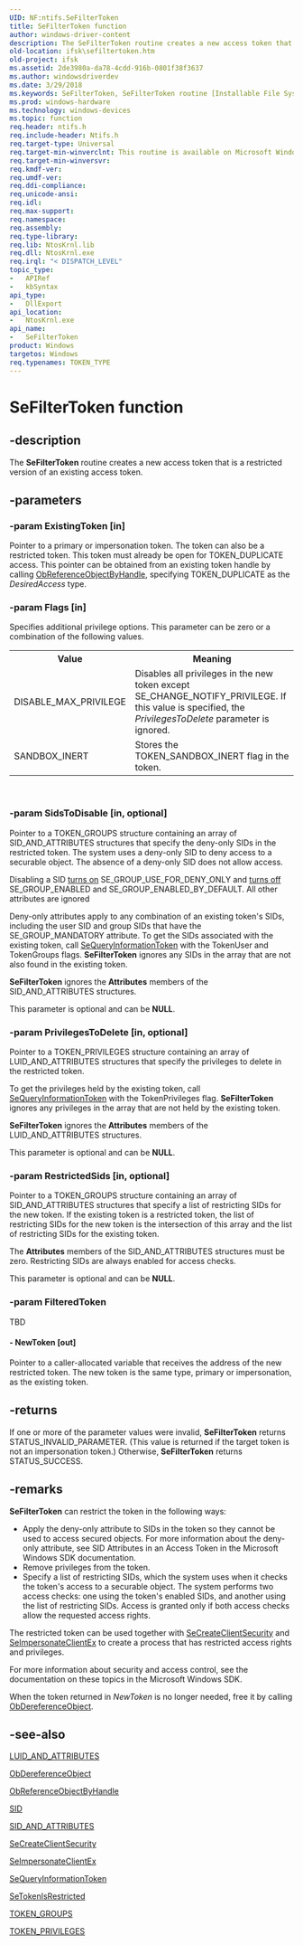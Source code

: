 ```yaml
---
UID: NF:ntifs.SeFilterToken
title: SeFilterToken function
author: windows-driver-content
description: The SeFilterToken routine creates a new access token that is a restricted version of an existing access token.
old-location: ifsk\sefiltertoken.htm
old-project: ifsk
ms.assetid: 2de3980a-da78-4cdd-916b-0801f38f3637
ms.author: windowsdriverdev
ms.date: 3/29/2018
ms.keywords: SeFilterToken, SeFilterToken routine [Installable File System Drivers], ifsk.sefiltertoken, ntifs/SeFilterToken, seref_33edad21-5cc4-4bd9-86f1-b52c648fc87c.xml
ms.prod: windows-hardware
ms.technology: windows-devices
ms.topic: function
req.header: ntifs.h
req.include-header: Ntifs.h
req.target-type: Universal
req.target-min-winverclnt: This routine is available on Microsoft Windows XP and later.
req.target-min-winversvr: 
req.kmdf-ver: 
req.umdf-ver: 
req.ddi-compliance: 
req.unicode-ansi: 
req.idl: 
req.max-support: 
req.namespace: 
req.assembly: 
req.type-library: 
req.lib: NtosKrnl.lib
req.dll: NtosKrnl.exe
req.irql: "< DISPATCH_LEVEL"
topic_type:
-	APIRef
-	kbSyntax
api_type:
-	DllExport
api_location:
-	NtosKrnl.exe
api_name:
-	SeFilterToken
product: Windows
targetos: Windows
req.typenames: TOKEN_TYPE
---
```


# SeFilterToken function


## -description


The <b>SeFilterToken</b> routine creates a new access token that is a restricted version of an existing access token. 


## -parameters




### -param ExistingToken [in]

Pointer to a primary or impersonation token. The token can also be a restricted token. This token must already be open for TOKEN_DUPLICATE access. This pointer can be obtained from an existing token handle by calling <a href="https://msdn.microsoft.com/library/windows/hardware/ff558679">ObReferenceObjectByHandle</a>, specifying TOKEN_DUPLICATE as the <i>DesiredAccess</i> type. 


### -param Flags [in]

Specifies additional privilege options. This parameter can be zero or a combination of the following values. 

<table>
<tr>
<th>Value</th>
<th>Meaning</th>
</tr>
<tr>
<td>
DISABLE_MAX_PRIVILEGE

</td>
<td>
Disables all privileges in the new token except SE_CHANGE_NOTIFY_PRIVILEGE. If this value is specified, the <i>PrivilegesToDelete</i> parameter is ignored. 

</td>
</tr>
<tr>
<td>
SANDBOX_INERT

</td>
<td>
Stores the TOKEN_SANDBOX_INERT flag in the token. 

</td>
</tr>
</table>
 


### -param SidsToDisable [in, optional]

Pointer to a TOKEN_GROUPS structure containing an array of SID_AND_ATTRIBUTES structures that specify the deny-only SIDs in the restricted token. The system uses a deny-only SID to deny access to a securable object. The absence of a deny-only SID does not allow access. 

Disabling a SID <u>turns on</u> SE_GROUP_USE_FOR_DENY_ONLY and <u>turns off</u> SE_GROUP_ENABLED and SE_GROUP_ENABLED_BY_DEFAULT. All other attributes are ignored 

Deny-only attributes apply to any combination of an existing token's SIDs, including the user SID and group SIDs that have the SE_GROUP_MANDATORY attribute. To get the SIDs associated with the existing token, call <a href="https://msdn.microsoft.com/library/windows/hardware/ff556690">SeQueryInformationToken</a> with the TokenUser and TokenGroups flags. <b>SeFilterToken</b> ignores any SIDs in the array that are not also found in the existing token. 

<b>SeFilterToken</b> ignores the <b>Attributes</b> members of the SID_AND_ATTRIBUTES structures. 

This parameter is optional and can be <b>NULL</b>. 


### -param PrivilegesToDelete [in, optional]

Pointer to a TOKEN_PRIVILEGES structure containing an array of LUID_AND_ATTRIBUTES structures that specify the privileges to delete in the restricted token. 

To get the privileges held by the existing token, call <a href="https://msdn.microsoft.com/library/windows/hardware/ff556690">SeQueryInformationToken</a> with the TokenPrivileges flag. <b>SeFilterToken</b> ignores any privileges in the array that are not held by the existing token. 

<b>SeFilterToken</b> ignores the <b>Attributes</b> members of the LUID_AND_ATTRIBUTES structures. 

This parameter is optional and can be <b>NULL</b>. 


### -param RestrictedSids [in, optional]

Pointer to a TOKEN_GROUPS structure containing an array of SID_AND_ATTRIBUTES structures that specify a list of restricting SIDs for the new token. If the existing token is a restricted token, the list of restricting SIDs for the new token is the intersection of this array and the list of restricting SIDs for the existing token. 

The <b>Attributes</b> members of the SID_AND_ATTRIBUTES structures must be zero. Restricting SIDs are always enabled for access checks. 

This parameter is optional and can be <b>NULL</b>. 


### -param FilteredToken

TBD




#### - NewToken [out]

Pointer to a caller-allocated variable that receives the address of the new restricted token. The new token is the same type, primary or impersonation, as the existing token. 


## -returns



If one or more of the parameter values were invalid, <b>SeFilterToken</b> returns STATUS_INVALID_PARAMETER. (This value is returned if the target token is not an impersonation token.) Otherwise, <b>SeFilterToken</b> returns STATUS_SUCCESS. 




## -remarks



<b>SeFilterToken</b> can restrict the token in the following ways: 

<ul>
<li>
Apply the deny-only attribute to SIDs in the token so they cannot be used to access secured objects. For more information about the deny-only attribute, see SID Attributes in an Access Token in the Microsoft Windows SDK documentation. 

</li>
<li>
Remove privileges from the token. 

</li>
<li>
Specify a list of restricting SIDs, which the system uses when it checks the token's access to a securable object. The system performs two access checks: one using the token's enabled SIDs, and another using the list of restricting SIDs. Access is granted only if both access checks allow the requested access rights.

</li>
</ul>
The restricted token can be used together with <a href="https://msdn.microsoft.com/library/windows/hardware/ff556595">SeCreateClientSecurity</a> and <a href="https://msdn.microsoft.com/library/windows/hardware/ff556659">SeImpersonateClientEx</a> to create a process that has restricted access rights and privileges. 

For more information about security and access control, see the documentation on these topics in the Microsoft Windows SDK. 

When the token returned in <i>NewToken</i> is no longer needed, free it by calling <a href="https://msdn.microsoft.com/library/windows/hardware/ff557724">ObDereferenceObject</a>.




## -see-also




<a href="https://msdn.microsoft.com/library/windows/hardware/ff549716">LUID_AND_ATTRIBUTES</a>



<a href="https://msdn.microsoft.com/library/windows/hardware/ff557724">ObDereferenceObject</a>



<a href="https://msdn.microsoft.com/library/windows/hardware/ff558679">ObReferenceObjectByHandle</a>



<a href="https://msdn.microsoft.com/library/windows/hardware/ff556740">SID</a>



<a href="https://msdn.microsoft.com/library/windows/hardware/ff556742">SID_AND_ATTRIBUTES</a>



<a href="https://msdn.microsoft.com/library/windows/hardware/ff556595">SeCreateClientSecurity</a>



<a href="https://msdn.microsoft.com/library/windows/hardware/ff556659">SeImpersonateClientEx</a>



<a href="https://msdn.microsoft.com/library/windows/hardware/ff556690">SeQueryInformationToken</a>



<a href="https://msdn.microsoft.com/library/windows/hardware/ff556724">SeTokenIsRestricted</a>



<a href="https://msdn.microsoft.com/library/windows/hardware/ff556834">TOKEN_GROUPS</a>



<a href="https://msdn.microsoft.com/library/windows/hardware/ff556846">TOKEN_PRIVILEGES</a>
 

 

